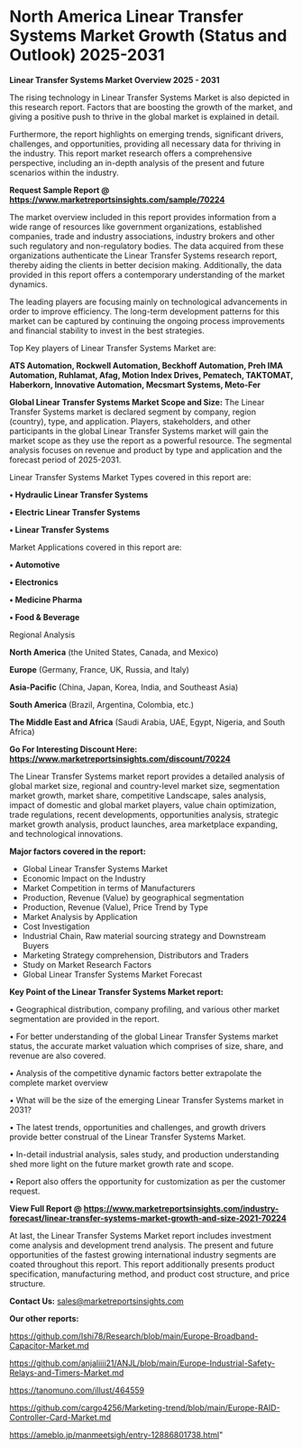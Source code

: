 # North America Linear Transfer Systems Market Growth (Status and Outlook) 2025-2031

<Strong> Linear Transfer Systems Market Overview 2025 - 2031</strong>

The rising technology in Linear Transfer Systems Market is also depicted in this research report. Factors that are boosting the growth of the market, and giving a positive push to thrive in the global market is explained in detail.

Furthermore, the report highlights on emerging trends, significant drivers, challenges, and opportunities, providing all necessary data for thriving in the industry. This report market research offers a comprehensive perspective, including an in-depth analysis of the present and future scenarios within the industry.

<strong>Request Sample Report @ <a href=https://www.marketreportsinsights.com/sample/70224>https://www.marketreportsinsights.com/sample/70224</a></strong>

The market overview included in this report provides information from a wide range of resources like government organizations, established companies, trade and industry associations, industry brokers and other such regulatory and non-regulatory bodies. The data acquired from these organizations authenticate the Linear Transfer Systems research report, thereby aiding the clients in better decision making. Additionally, the data provided in this report offers a contemporary understanding of the market dynamics.

The leading players are focusing mainly on technological advancements in order to improve efficiency. The long-term development patterns for this market can be captured by continuing the ongoing process improvements and financial stability to invest in the best strategies.

Top Key players of Linear Transfer Systems Market are:

<strong>ATS Automation, Rockwell Automation, Beckhoff Automation, Preh IMA Automation, Ruhlamat, Afag, Motion Index Drives, Pematech, TAKTOMAT, Haberkorn, Innovative Automation, Mecsmart Systems, Meto-Fer</strong>

<strong><b>Global Linear Transfer Systems Market Scope and Size:</b></strong>
The Linear Transfer Systems market is declared segment by company, region (country), type, and application. Players, stakeholders, and other participants in the global Linear Transfer Systems market will gain the market scope as they use the report as a powerful resource. The segmental analysis focuses on revenue and product by type and application and the forecast period of 2025-2031.

Linear Transfer Systems Market Types covered in this report are:

<strong>• Hydraulic Linear Transfer Systems

• Electric Linear Transfer Systems

• Linear Transfer Systems</strong>

Market Applications covered in this report are:

<strong>• Automotive

• Electronics

• Medicine Pharma

• Food & Beverage</strong> 

Regional Analysis

<strong>North America</strong> (the United States, Canada, and Mexico)

<strong>Europe</strong> (Germany, France, UK, Russia, and Italy)

<strong>Asia-Pacific</strong> (China, Japan, Korea, India, and Southeast Asia)

<strong>South America</strong> (Brazil, Argentina, Colombia, etc.)

<strong>The Middle East and Africa</strong> (Saudi Arabia, UAE, Egypt, Nigeria, and South Africa)

<strong>Go For Interesting Discount Here: <a href=https://www.marketreportsinsights.com/discount/70224>https://www.marketreportsinsights.com/discount/70224</a></strong>

The Linear Transfer Systems market report provides a detailed analysis of global market size, regional and country-level market size, segmentation market growth, market share, competitive Landscape, sales analysis, impact of domestic and global market players, value chain optimization, trade regulations, recent developments, opportunities analysis, strategic market growth analysis, product launches, area marketplace expanding, and technological innovations.

<strong><b>Major factors covered in the report:</b></strong>
<ul>
  <li>Global Linear Transfer Systems Market </li>
  <li>Economic Impact on the Industry</li>
  <li>Market Competition in terms of Manufacturers</li>
  <li>Production, Revenue (Value) by geographical segmentation</li>
  <li>Production, Revenue (Value), Price Trend by Type</li>
  <li>Market Analysis by Application</li>
  <li>Cost Investigation</li>
  <li>Industrial Chain, Raw material sourcing strategy and Downstream Buyers</li>
  <li>Marketing Strategy comprehension, Distributors and Traders</li>
  <li>Study on Market Research Factors</li>
  <li>Global Linear Transfer Systems Market Forecast</li>
</ul>

<strong><b>Key Point of the Linear Transfer Systems Market report:</b></strong>

• Geographical distribution, company profiling, and various other market segmentation are provided in the report.

• For better understanding of the global Linear Transfer Systems market status, the accurate market valuation which comprises of size, share, and revenue are also covered.

• Analysis of the competitive dynamic factors better extrapolate the complete market overview

• What will be the size of the emerging Linear Transfer Systems market in 2031?

• The latest trends, opportunities and challenges, and growth drivers provide better construal of the Linear Transfer Systems Market.

• In-detail industrial analysis, sales study, and production understanding shed more light on the future market growth rate and scope.

• Report also offers the opportunity for customization as per the customer request.

<strong><b>View Full Report @ <a href=https://www.marketreportsinsights.com/industry-forecast/linear-transfer-systems-market-growth-and-size-2021-70224>https://www.marketreportsinsights.com/industry-forecast/linear-transfer-systems-market-growth-and-size-2021-70224</a></b></strong>


At last, the Linear Transfer Systems Market report includes investment come analysis and development trend analysis. The present and future opportunities of the fastest growing international industry segments are coated throughout this report. This report additionally presents product specification, manufacturing method, and product cost structure, and price structure.

<strong>Contact Us:</strong>
sales@marketreportsinsights.com

<strong>Our other reports:</strong>

<a href=https://github.com/Ishi78/Research/blob/main/Europe-Broadband-Capacitor-Market.md>https://github.com/Ishi78/Research/blob/main/Europe-Broadband-Capacitor-Market.md</a>

<a href=https://github.com/anjaliiii21/ANJL/blob/main/Europe-Industrial-Safety-Relays-and-Timers-Market.md>https://github.com/anjaliiii21/ANJL/blob/main/Europe-Industrial-Safety-Relays-and-Timers-Market.md</a>

<a href=https://tanomuno.com/illust/464559>https://tanomuno.com/illust/464559</a>

<a href=https://github.com/cargo4256/Marketing-trend/blob/main/Europe-RAID-Controller-Card-Market.md>https://github.com/cargo4256/Marketing-trend/blob/main/Europe-RAID-Controller-Card-Market.md</a>

<a href=https://ameblo.jp/manmeetsigh/entry-12886801738.html>https://ameblo.jp/manmeetsigh/entry-12886801738.html</a>"
